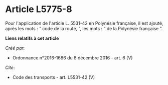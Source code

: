 # Article L5775-8

Pour l'application de l'article L. 5531-42 en Polynésie française, il est ajouté, après les mots : “ code de la route, ”, les
mots : “ de la Polynésie française ”.

**Liens relatifs à cet article**

_Créé par_:

  - Ordonnance n°2016-1686 du 8 décembre 2016 - art. 6 (V)

_Cite_:

  - Code des transports - art. L5531-42 (V)
